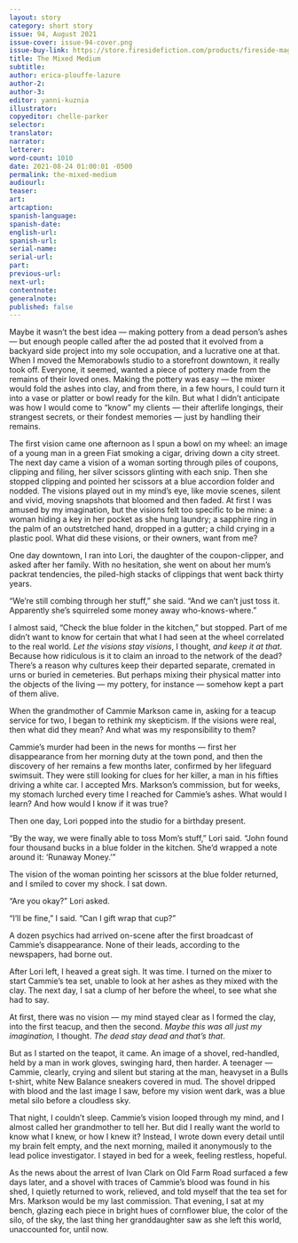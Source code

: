 ```yaml
---
layout: story
category: short story
issue: 94, August 2021
issue-cover: issue-94-cover.png
issue-buy-link: https://store.firesidefiction.com/products/fireside-magazine-issue-94-august-2021
title: The Mixed Medium
subtitle:
author: erica-plouffe-lazure
author-2:
author-3:
editor: yanni-kuznia
illustrator:
copyeditor: chelle-parker
selector:
translator:
narrator:
letterer:
word-count: 1010
date: 2021-08-24 01:00:01 -0500
permalink: the-mixed-medium
audiourl:
teaser:
art:
artcaption:
spanish-language:
spanish-date:
english-url:
spanish-url:
serial-name:
serial-url:
part:
previous-url:
next-url:
contentnote:
generalnote:
published: false
---
```


Maybe it wasn’t the best idea — making pottery from a dead person’s ashes — but enough people called after the ad posted that it evolved from a backyard side project into my sole occupation, and a lucrative one at that. When I moved the Memorabowls studio to a storefront downtown, it really took off. Everyone, it seemed, wanted a piece of pottery made from the remains of their loved ones. Making the pottery was easy — the mixer would fold the ashes into clay, and from there, in a few hours, I could turn it into a vase or platter or bowl ready for the kiln. But what I didn’t anticipate was how I would come to “know” my clients —  their afterlife longings, their strangest secrets, or their fondest memories — just by handling their remains.

The first vision came one afternoon as I spun a bowl on my wheel: an image of a young man in a green Fiat smoking a cigar, driving down a city street. The next day came a vision of a woman sorting through piles of coupons, clipping and filing, her silver scissors glinting with each snip. Then she stopped clipping and pointed her scissors at a blue accordion folder and nodded. The visions played out in my mind’s eye, like movie scenes, silent and vivid, moving snapshots that bloomed and then faded. At first I was amused by my imagination, but the visions felt too specific to be mine: a woman hiding a key in her pocket as she hung laundry; a sapphire ring in the palm of an outstretched hand, dropped in a gutter; a child crying in a plastic pool. What did these visions, or their owners, want from me?

One day downtown, I ran into Lori, the daughter of the coupon-clipper, and asked after her family. With no hesitation, she went on about her mum’s packrat tendencies, the piled-high stacks of clippings that went back thirty years.

“We’re still combing through her stuff,” she said. “And we can’t just toss it. Apparently she’s squirreled some money away who-knows-where.”

I almost said, “Check the blue folder in the kitchen,” but stopped. Part of me didn’t want to know for certain that what I had seen at the wheel correlated to the real world. _Let the visions stay visions_, I thought, _and keep it at that_. Because how ridiculous is it to claim an inroad to the network of the dead? There’s a reason why cultures keep their departed separate, cremated in urns or buried in cemeteries. But perhaps mixing their physical matter into the objects of the living — my pottery, for instance — somehow kept a part of them alive.

When the grandmother of Cammie Markson came in, asking for a teacup service for two, I began to rethink my skepticism. If the visions were real, then what did they mean? And what was my responsibility to them?

Cammie’s murder had been in the news for months — first her disappearance from her morning duty at the town pond, and then the discovery of her remains a few months later, confirmed by her lifeguard swimsuit. They were still looking for clues for her killer, a man in his fifties driving a white car. I accepted Mrs. Markson’s commission, but for weeks, my stomach lurched every time I reached for Cammie’s ashes. What would I learn? And how would I know if it was true?

Then one day, Lori popped into the studio for a birthday present.

“By the way, we were finally able to toss Mom’s stuff,” Lori said. “John found four thousand bucks in a blue folder in the kitchen. She’d wrapped a note around it: ‘Runaway Money.’”

The vision of the woman pointing her scissors at the blue folder returned, and I smiled to cover my shock. I sat down.

“Are you okay?” Lori asked.

“I’ll be fine,” I said. “Can I gift wrap that cup?”

A dozen psychics had arrived on-scene after the first broadcast of Cammie’s disappearance. None of their leads, according to the newspapers, had borne out.

After Lori left, I heaved a great sigh. It was time. I turned on the mixer to start Cammie’s tea set, unable to look at her ashes as they mixed with the clay. The next day, I sat a clump of her before the wheel, to see what she had to say.

At first, there was no vision — my mind stayed clear as I formed the clay, into the first teacup, and then the second. _Maybe this was all just my imagination,_ I thought. _The dead stay dead and that’s that_.

But as I started on the teapot, it came. An image of a shovel, red-handled, held by a man in work gloves, swinging hard, then harder. A teenager — Cammie, clearly, crying and silent but staring at the man, heavyset in a Bulls t-shirt, white New Balance sneakers covered in mud. The shovel dripped with blood and the last image I saw, before my vision went dark, was a blue metal silo before a cloudless sky.

That night, I couldn’t sleep. Cammie’s vision looped through my mind, and I almost called her grandmother to tell her. But did I really want the world to know what I knew, or how I knew it? Instead, I wrote down every detail until my brain felt empty, and the next morning, mailed it anonymously to the lead police investigator. I stayed in bed for a week, feeling restless, hopeful.

As the news about the arrest of Ivan Clark on Old Farm Road surfaced a few days later, and a shovel with traces of Cammie’s blood was found in his shed, I quietly returned to work, relieved, and told myself that the tea set for Mrs. Markson would be my last commission. That evening, I sat at my bench, glazing each piece in bright hues of cornflower blue, the color of the silo, of the sky, the last thing her granddaughter saw as she left this world, unaccounted for, until now.
